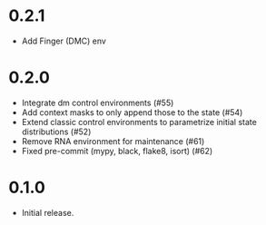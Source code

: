 # 0.2.1
- Add Finger (DMC) env

# 0.2.0
- Integrate dm control environments (#55)
- Add context masks to only append those to the state (#54)
- Extend classic control environments to parametrize initial state distributions (#52)
- Remove RNA environment for maintenance (#61)
- Fixed pre-commit (mypy, black, flake8, isort) (#62)

# 0.1.0
- Initial release.